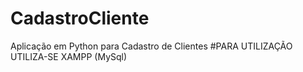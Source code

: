 # CadastroCliente
Aplicação em Python para Cadastro de Clientes
#PARA UTILIZAÇÃO UTILIZA-SE XAMPP (MySql)
